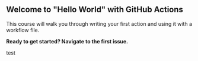 ## Welcome to "Hello World" with GitHub Actions

This course will walk you through writing your first action and using it with a workflow file. 

**Ready to get started? Navigate to the first issue.**

test